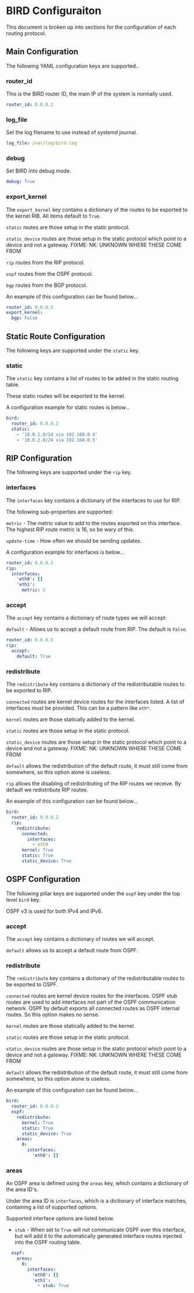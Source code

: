 # BIRD Configuraiton

This document is broken up into sections for the configuration of each routing protocol.

## Main Configuration

The following YAML configuration keys are supported..

### router_id

This is the BIRD router ID, the main IP of the system is normally used.

```yaml
router_id: 0.0.0.2
```

### log_file

Set the log filename to use instead of systemd journal.

```yaml
log_file: /var/log/bird.log
```

### debug

Set BIRD into debug mode.

```yaml
debug: True
```

### export_kernel

The `export_kernel` key contains a dictionary of the routes to be exported to the kernel RIB. All items default to `True`.

`static` routes are those setup in the static protocol.

`static_device` routes are those setup in the static protocol which point to a device and not a gateway. FIXME: NK: UNKNOWN WHERE THESE COME FROM

`rip` routes from the RIP protocol.

`ospf` routes from the OSPF protocol.

`bgp` routes from the BGP protocol.

An example of this configuration can be found below...
```yaml
router_id: 0.0.0.2
export_kernel:
  bgp: False
```

## Static Route Configuration

The following keys are supported under the `static` key.

### static

The `static` key contains a list of routes to be added in the static routing table.

These static routes will be exported to the kernel.

A configuration example for static routes is below...
```yaml
bird:
  router_id: 0.0.0.2
  static:
    - '10.0.1.0/24 via 192.168.0.4'
    - '10.0.2.0/24 via 192.168.0.5'
```

## RIP Configuration

The following keys are supported under the `rip` key.

### interfaces

The `interfaces` key contains a dictionary of the interfaces to use for RIP.

The following sub-properties are supported:

`metric` - The metric value to add to the routes exported on this interface. The highest RIP route metric is 16, so be wary of
this.

`update-time` - How often we should be sending updates.


A configuration example for interfaces is below...
```yaml
router_id: 0.0.0.2
rip:
  interfaces:
    'eth0': []
    'eth1':
      metric: 2
```

### accept

The `accept` key contains a dictionary of route types we will accept:

`default` - Allows us to accept a default route from RIP. The default is `False`.

```yaml
router_id: 0.0.0.5
rip:
  accept:
    default: True
```

### redistribute

The `redistribute` key contains a dictionary of the redistributable routes to be exported to RIP.

`connected` routes are kernel device routes for the interfaces listed. A list of interfaces must be provided. This can be a pattern
like `eth*`.

`kernel` routes are those statically added to the kernel.

`static` routes are those setup in the static protocol.

`static_device` routes are those setup in the static protocol which point to a device and not a gateway. FIXME: NK: UNKNOWN WHERE THESE COME FROM

`default` allows the redistribution of the default route, it must still come from somewhere, so this option alone is useless.

`rip` allows the disabling of redistributing of the RIP routes we receive. By default we redistribute RIP routes.


An example of this configuration can be found below...
```yaml
bird:
  router_id: 0.0.0.2
  rip:
    redistribute:
      connected:
        interfaces:
          - eth9
      kernel: True
      static: True
      static_device: True
```

## OSPF Configuration

The following pillar keys are supported under the `ospf` key under the top level `bird` key.

OSPF v3 is used for both IPv4 and IPv6.

### accept

The `accept` key contains a dictionary of routes we will accept.

`default` allows us to accept a default route from OSPF.


### redistribute

The `redistribute` key contains a dictionary of the redistributable routes to be exported to OSPF.

`connected` routes are kernel device routes for the interfaces. OSPF stub routes are used to add interfaces not part of the OSPF
communication network. OSPF by default exports all connected routes as OSPF internal routes. So this option makes no sense.

`kernel` routes are those statically added to the kernel.

`static` routes are those setup in the static protocol.

`static_device` routes are those setup in the static protocol which point to a device and not a gateway. FIXME: NK: UNKNOWN WHERE THESE COME FROM

`default` allows the redistribution of the default route, it must still come from somewhere, so this option alone is useless.


An example of this configuration can be found below...
```yaml
bird:
  router_id: 0.0.0.2
  ospf:
    redistribute:
      kernel: True
      static: True
      static_device: True
    areas:
      0:
        interfaces:
          'eth0': []
```

### areas

An OSPF area is defined using the `areas` key, which contains a dictionary of the area ID's.

Under the area ID is `interfaces`, which is a dictionary of interface matches, containing a list of supported options.

Supported interface options are listed below.

* `stub` - When set to `True` will not communicate OSPF over this interface, but will add it to the automatically generated interface
routes injected into the OSPF routing table.

```yaml
  ospf:
    areas:
      0:
        interfaces:
          'eth0': []
          'eth1':
            - stub: True
```
